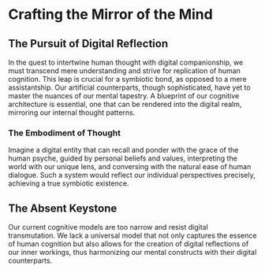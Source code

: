 # Crafting the Mirror of the Mind

## The Pursuit of Digital Reflection

In the quest to intertwine human thought with digital companionship, we must transcend mere understanding and strive for replication of human cognition. This leap is crucial for a symbiotic bond, as opposed to a mere assistantship. Our artificial counterparts, though sophisticated, have yet to master the nuances of our mental tapestry. A blueprint of our cognitive architecture is essential, one that can be rendered into the digital realm, mirroring our internal thought patterns.

### The Embodiment of Thought

Imagine a digital entity that can recall and ponder with the grace of the human psyche, guided by personal beliefs and values, interpreting the world with our unique lens, and conversing with the natural ease of human dialogue. Such a system would reflect our individual perspectives precisely, achieving a true symbiotic existence.

## The Absent Keystone

Our current cognitive models are too narrow and resist digital transmutation. We lack a universal model that not only captures the essence of human cognition but also allows for the creation of digital reflections of our inner workings, thus harmonizing our mental constructs with their digital counterparts.